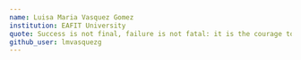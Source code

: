 ```yaml
---
name: Luisa Maria Vasquez Gomez
institution: EAFIT University
quote: Success is not final, failure is not fatal: it is the courage to continue that counts.
github_user: lmvasquezg
---
```

